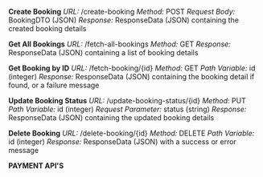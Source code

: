 **Create Booking**
*URL:* /create-booking
*Method:* POST
*Request Body:* BookingDTO (JSON)
*Response:* ResponseData (JSON) containing the created booking details

**Get All Bookings**
*URL:* /fetch-all-bookings
*Method:* GET
*Response:* ResponseData (JSON) containing a list of booking details

**Get Booking by ID**
*URL:* /fetch-booking/{id}
*Method:* GET
*Path Variable:* id (integer)
*Response:* ResponseData (JSON) containing the booking detail if found, or a failure message

**Update Booking Status**
*URL:* /update-booking-status/{id}
*Method:* PUT
*Path Variable:* id (integer)
*Request Parameter:* status (string)
*Response:* ResponseData (JSON) containing the updated booking details

**Delete Booking**
*URL:* /delete-booking/{id}
*Method:* DELETE
*Path Variable:* id (integer)
*Response:* ResponseData (JSON) with a success or error message

**PAYMENT API'S**


